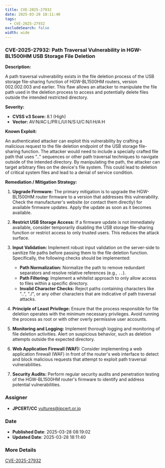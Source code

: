 ```yaml
---
title: CVE-2025-27932
date: 2025-03-28 18:11:40
tags:
  - CVE-2025-27932
excludeSearch: false
width: wide
---
```


### CVE-2025-27932: Path Traversal Vulnerability in HGW-BL1500HM USB Storage File Deletion

**Description:**

A path traversal vulnerability exists in the file deletion process of the USB storage file-sharing function of HGW-BL1500HM routers, version 002.002.003 and earlier.  This flaw allows an attacker to manipulate the file path used in the deletion process to access and potentially delete files outside the intended restricted directory.

**Severity:**

*   **CVSS v3 Score:** 8.1 (High)
*   **Vector:** AV:N/AC:L/PR:L/UI:N/S:U/C:N/I:H/A:H

**Known Exploit:**

An authenticated attacker can exploit this vulnerability by crafting a malicious request to the file deletion endpoint of the USB storage file-sharing function. The attacker would need to include a specially crafted file path that uses ".." sequences or other path traversal techniques to navigate outside of the intended directory. By manipulating the path, the attacker can target arbitrary files on the device's file system. This could lead to deletion of critical system files and lead to a denial of service condition.

**Remediation / Mitigation Strategy:**

1.  **Upgrade Firmware:**  The primary mitigation is to upgrade the HGW-BL1500HM router firmware to a version that addresses this vulnerability. Check the manufacturer's website (or contact them directly) for available firmware updates.  Apply the update as soon as it becomes available.

2.  **Restrict USB Storage Access:** If a firmware update is not immediately available, consider temporarily disabling the USB storage file-sharing function or restrict access to only trusted users. This reduces the attack surface.

3.  **Input Validation:** Implement robust input validation on the server-side to sanitize file paths before passing them to the file deletion function. Specifically, the following checks should be implemented:

    *   **Path Normalization:** Normalize the path to remove redundant separators and resolve relative references (e.g., `..`).
    *   **Path Filtering:**  Implement a whitelist approach to only allow access to files within a specific directory.
    *   **Invalid Character Checks:**  Reject paths containing characters like "..", "./", or any other characters that are indicative of path traversal attacks.

4.  **Principle of Least Privilege:** Ensure that the process responsible for file deletion operates with the minimum necessary privileges.  Avoid running the process as root or with other overly permissive user accounts.

5.  **Monitoring and Logging:** Implement thorough logging and monitoring of file deletion activities.  Alert on suspicious behavior, such as deletion attempts outside the expected directory.

6.  **Web Application Firewall (WAF):** Consider implementing a web application firewall (WAF) in front of the router's web interface to detect and block malicious requests that attempt to exploit path traversal vulnerabilities.

7.  **Security Audits:**  Perform regular security audits and penetration testing of the HGW-BL1500HM router's firmware to identify and address potential vulnerabilities.

### Assigner
- **JPCERT/CC** <vultures@jpcert.or.jp>

### Date
- **Published Date**: 2025-03-28 08:19:02
- **Updated Date**: 2025-03-28 18:11:40

### More Details
[CVE-2025-27932](https://www.cvedetails.com/cve/CVE-2025-27932)